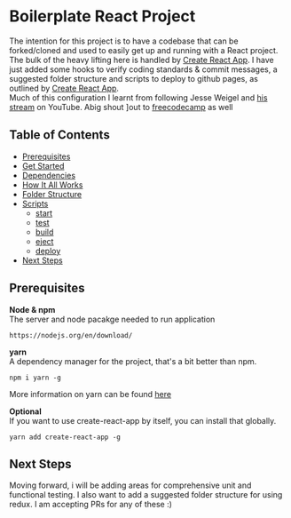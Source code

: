 # Boilerplate React Project

The intention for this project is to have a codebase that can be forked/cloned and used to easily get up and running with a React project. <br/>
The bulk of the heavy lifting here is handled by [Create React App](https://github.com/facebookincubator/create-react-app). I have just added some hooks to verify coding standards & commit messages, a suggested folder structure and scripts to deploy to github pages, as outlined by [Create React App](https://github.com/facebookincubator/create-react-app). <br />
Much of this configuration I learnt from following Jesse Weigel and [his stream](https://www.youtube.com/watch?v=OUPBEpfBEXo&list=PLWKjhJtqVAbkxYR9ly9ksx8UYyCpBRmMc) on YouTube. Abig shout ]out to [freecodecamp](https://www.freecodecamp.org/) as well 

## Table of Contents

- [Prerequisites](#prerequisites)
- [Get Started]()
- [Dependencies]()
- [How It All Works]()
- [Folder Structure]()
- [Scripts]()
  - [start]()
  - [test]()
  - [build]()
  - [eject]()
  - [deploy]()
- [Next Steps](#next-steps)

## Prerequisites
**Node & npm**<br/>
The server and node pacakge needed to run application
``` 
https://nodejs.org/en/download/  
```

**yarn**<br/>
A dependency manager for the project, that's a bit better than npm.
```
npm i yarn -g
```
More information on yarn can be found [here](https://yarnpkg.com/en/docs/cli/)


**Optional**<br />
If you want to use create-react-app by itself, you can install that globally. <br/>
``` 
yarn add create-react-app -g
```


## Next Steps
Moving forward, i will be adding areas for comprehensive unit and functional testing. I also want to add a suggested folder structure for using redux. I am accepting PRs for any of these :)